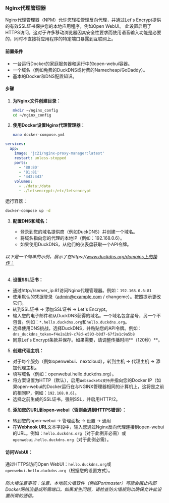 ### Nginx代理管理器

Nginx代理管理器（NPM）允许您轻松管理反向代理，并通过Let's Encrypt提供的有效SSL证书保护您的本地应用程序，例如Open WebUI。
此设置启用了HTTPS访问，这对于许多移动浏览器因其安全性要求而使用语音输入功能是必要的，同时不直接将应用程序的特定端口暴露到互联网上。

#### 前置条件

- 一台运行Docker的家庭服务器和运行中的open-webui容器。
- 一个域名（例如免费的DuckDNS或付费的Namecheap/GoDaddy）。
- 基本的Docker和DNS配置知识。

#### 步骤

1. **为Nginx文件创建目录：**

    ```bash
    mkdir ~/nginx_config
    cd ~/nginx_config
    ```

2. **使用Docker设置Nginx代理管理器：**

    ```bash
    nano docker-compose.yml
    ```

```yaml
services:
  app:
    image: 'jc21/nginx-proxy-manager:latest'
    restart: unless-stopped
    ports:
      - '80:80'
      - '81:81'
      - '443:443'
    volumes:
      - ./data:/data
      - ./letsencrypt:/etc/letsencrypt
```

运行容器：
```bash
docker-compose up -d
```
3. **配置DNS和域名：**

    * 登录到您的域名提供商（例如DuckDNS）并创建一个域名。
    * 将域名指向您的代理的本地IP（例如：192.168.0.6）。
    * 如果使用DuckDNS，从他们的仪表盘获取一个API令牌。

###### 以下是一个简单的示例，展示了在https://www.duckdns.org/domains上的操作：
    
4. **设置SSL证书：**
* 通过http://server_ip:81访问Nginx代理管理器。例如：``192.168.0.6:81``
* 使用默认的凭据登录（admin@example.com / changeme）。按照提示更改它们。
* 转到SSL证书 → 添加SSL证书 → Let's Encrypt。
* 输入您的电子邮件和从DuckDNS获得的域名。一个域名包含星号，另一个不包含。例如：``*.hello.duckdns.org``和``hello.duckdns.org``。
* 选择使用DNS挑战，选择DuckDNS，并粘贴您的API令牌。例如：
```dns_duckdns_token=f4e2a1b9-c78d-e593-b0d7-67f2e1c9a5b8```
* 同意Let's Encrypt条款并保存。如果需要，请调整传播时间**（120秒）**。

5. **创建代理主机：**
* 对于每个服务（例如openwebui、nextcloud），转到主机 → 代理主机 → 添加代理主机。
* 填写域名（例如：openwebui.hello.duckdns.org）。
* 将方案设置为HTTP（默认），启用``Websockets支持``并指向您的Docker IP（如果open-webui的Docker运行在与NGINX管理器相同的计算机上，这将是之前的相同IP，例如：``192.168.0.6``）。
* 选择之前生成的SSL证书，强制SSL，并启用HTTP/2。
6. **添加您的URL到open-webui（否则会遇到HTTPS错误）：**

* 转到您的open-webui → 管理面板 → 设置 → 通用
* 在**Webhook URL**文本字段中，输入您通过Nginx反向代理连接到open-webui的URL。例如：``hello.duckdns.org``（对于此例非必需）或``openwebui.hello.duckdns.org``（对于此例必需）。

#### 访问WebUI：

通过HTTPS访问Open WebUI：``hello.duckdns.org``或``openwebui.hello.duckdns.org``（根据您的设置方式）。

###### 防火墙注意事项：注意，本地防火墙软件（例如Portmaster）可能会阻止内部Docker网络流量或所需端口。如果发生问题，请检查防火墙规则以确保允许此设置所需的通信。
